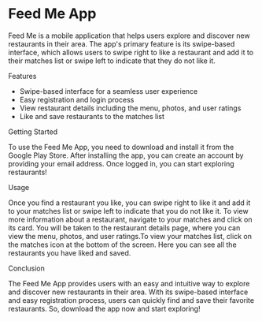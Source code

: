 # Feed Me App

Feed Me is a mobile application that helps users explore and discover new restaurants in their area. The app's primary feature is its swipe-based interface, which allows users to swipe right to like a restaurant and add it to their matches list or swipe left to indicate that they do not like it.

Features

- Swipe-based interface for a seamless user experience
- Easy registration and login process
- View restaurant details including the menu, photos, and user ratings
- Like and save restaurants to the matches list

Getting Started

To use the Feed Me App, you need to download and install it from the Google Play Store. After installing the app, you can create an account by providing your email address. Once logged in, you can start exploring restaurants!

Usage

Once you find a restaurant you like, you can swipe right to like it and add it to your matches list or swipe left to indicate that you do not like it. To view more information about a restaurant, navigate to your matches and click on its card. You will be taken to the restaurant details page, where you can view the menu, photos, and user ratings.To view your matches list, click on the matches icon at the bottom of the screen. Here you can see all the restaurants you have liked and saved.

Conclusion

The Feed Me App provides users with an easy and intuitive way to explore and discover new restaurants in their area. With its swipe-based interface and easy registration process, users can quickly find and save their favorite restaurants. So, download the app now and start exploring!
